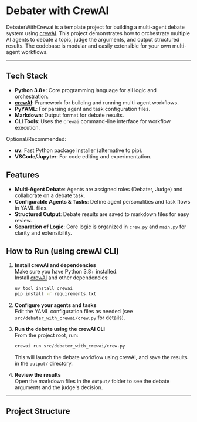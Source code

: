 # Debater with CrewAI

DebaterWithCrewai is a template project for building a multi-agent debate system using [crewAI](https://crewai.com). This project demonstrates how to orchestrate multiple AI agents to debate a topic, judge the arguments, and output structured results. The codebase is modular and easily extensible for your own multi-agent workflows.

---

## Tech Stack

- **Python 3.8+**: Core programming language for all logic and orchestration.
- **[crewAI](https://crewai.com)**: Framework for building and running multi-agent workflows.
- **PyYAML**: For parsing agent and task configuration files.
- **Markdown**: Output format for debate results.
- **CLI Tools**: Uses the `crewai` command-line interface for workflow execution.

Optional/Recommended:
- **uv**: Fast Python package installer (alternative to pip).
- **VSCode/Jupyter**: For code editing and experimentation.

## Features

- **Multi-Agent Debate**: Agents are assigned roles (Debater, Judge) and collaborate on a debate task.
- **Configurable Agents & Tasks**: Define agent personalities and task flows in YAML files.
- **Structured Output**: Debate results are saved to markdown files for easy review.
- **Separation of Logic**: Core logic is organized in `crew.py` and `main.py` for clarity and extensibility.

## How to Run (using crewAI CLI)

1. **Install crewAI and dependencies**  
   Make sure you have Python 3.8+ installed.  
   Install [crewAI](https://pypi.org/project/crewai/) and other dependencies:

   ```bash
   uv tool install crewai
   pip install -r requirements.txt
   ```

2. **Configure your agents and tasks**  
   Edit the YAML configuration files as needed (see `src/debater_with_crewai/crew.py` for details).

3. **Run the debate using the crewAI CLI**  
   From the project root, run:

   ```bash
   crewai run src/debater_with_crewai/crew.py
   ```

   This will launch the debate workflow using crewAI, and save the results in the `output/` directory.

4. **Review the results**  
   Open the markdown files in the `output/` folder to see the debate arguments and the judge's decision.



---

## Project Structure
